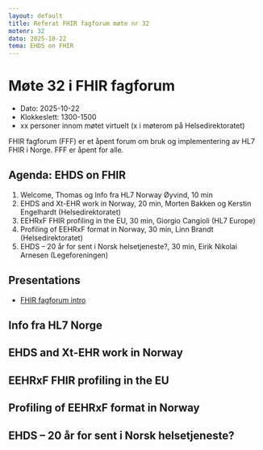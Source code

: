 ```yaml
---
layout: default
title: Referat FHIR fagforum møte nr 32
motenr: 32
dato: 2025-10-22
tema: EHDS on FHIR
---
```


# Møte 32 i FHIR fagforum

* Dato: 2025-10-22
* Klokkeslett: 1300-1500
* xx personer innom møtet virtuelt (x i møterom på Helsedirektoratet)

FHIR fagforum (FFF) er et åpent forum om bruk og implementering av HL7 FHIR i Norge. FFF er åpent for alle.

## Agenda: EHDS on FHIR  

1. Welcome, Thomas og Info fra HL7 Norway Øyvind, 10 min  
2. EHDS and Xt-EHR work in Norway, 20 min, Morten Bakken og Kerstin Engelhardt (Helsedirektoratet)  
3. EEHRxF FHIR profiling in the EU, 30 min, Giorgio Cangioli (HL7 Europe)
4. Profiling of EEHRxF format in Norway, 30 min, Linn Brandt (Helsedirektoratet)
5. EHDS – 20 år for sent i Norsk helsetjeneste?, 30 min, Eirik Nikolai Arnesen (Legeforeningen)

## Presentations

* [FHIR fagforum intro](../docs/FHIR-faglig-forum/presentasjon/2025-09-10-FHIR-fagforum-32.pdf)

## Info fra HL7 Norge

## EHDS and Xt-EHR work in Norway

## EEHRxF FHIR profiling in the EU

## Profiling of EEHRxF format in Norway

## EHDS – 20 år for sent i Norsk helsetjeneste?
